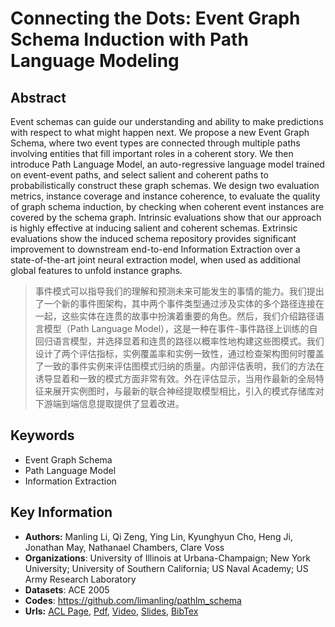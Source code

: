 # Connecting the Dots: Event Graph Schema Induction with Path Language Modeling
## Abstract
Event schemas can guide our understanding and ability to make predictions with respect to what might happen next. We propose a new Event Graph Schema, where two event types are connected through multiple paths involving entities that fill important roles in a coherent story. We then introduce Path Language Model, an auto-regressive language model trained on event-event paths, and select salient and coherent paths to probabilistically construct these graph schemas. We design two evaluation metrics, instance coverage and instance coherence, to evaluate the quality of graph schema induction, by checking when coherent event instances are covered by the schema graph. Intrinsic evaluations show that our approach is highly effective at inducing salient and coherent schemas. Extrinsic evaluations show the induced schema repository provides significant improvement to downstream end-to-end Information Extraction over a state-of-the-art joint neural extraction model, when used as additional global features to unfold instance graphs.

> 事件模式可以指导我们的理解和预测未来可能发生的事情的能力。我们提出了一个新的事件图架构，其中两个事件类型通过涉及实体的多个路径连接在一起，这些实体在连贯的故事中扮演着重要的角色。然后，我们介绍路径语言模型（Path Language Model），这是一种在事件-事件路径上训练的自回归语言模型，并选择显着和连贯的路径以概率性地构建这些图模式。我们设计了两个评估指标，实例覆盖率和实例一致性，通过检查架构图何时覆盖了一致的事件实例来评估图模式归纳的质量。内部评估表明，我们的方法在诱导显着和一致的模式方面非常有效。外在评估显示，当用作最新的全局特征来展开实例图时，与最新的联合神经提取模型相比，引入的模式存储库对下游端到端信息提取提供了显着改进。
## Keywords
- Event Graph Schema
- Path Language Model
- Information Extraction
## Key Information
- **Authors:** Manling Li, Qi Zeng, Ying Lin, Kyunghyun Cho, Heng Ji, Jonathan May, Nathanael Chambers, Clare Voss
- **Organizations**: University of Illinois at Urbana-Champaign; New York University; University of Southern California; US Naval Academy; US Army Research Laboratory
- **Datasets**: ACE 2005
- **Codes**: <https://github.com/limanling/pathlm_schema>
- **Urls:** [ACL Page](https://www.aclweb.org/anthology/2020.emnlp-main.50/), [Pdf](https://github.com/Clearailhc/KG-NLP-Papers/blob/main/EMNLP/2020/EE/pdf/2020.emnlp-main.50.pdf), [Video](https://virtual.2020.emnlp.org/paper_main.237.html), [Slides](https://blender.cs.illinois.edu/paper/paper237-schema-presentation.pdf), [BibTex](https://www.aclweb.org/anthology/2020.emnlp-main.50.bib)
